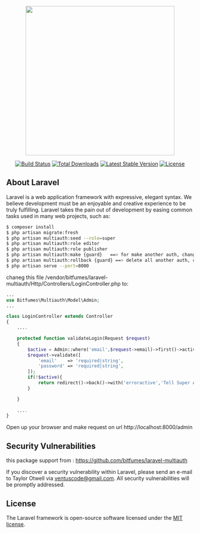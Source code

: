 <p align="center"><img src="https://res.cloudinary.com/dtfbvvkyp/image/upload/v1566331377/laravel-logolockup-cmyk-red.svg" width="400"></p>

<p align="center">
<a href="https://travis-ci.org/laravel/framework"><img src="https://travis-ci.org/laravel/framework.svg" alt="Build Status"></a>
<a href="https://packagist.org/packages/laravel/framework"><img src="https://poser.pugx.org/laravel/framework/d/total.svg" alt="Total Downloads"></a>
<a href="https://packagist.org/packages/laravel/framework"><img src="https://poser.pugx.org/laravel/framework/v/stable.svg" alt="Latest Stable Version"></a>
<a href="https://packagist.org/packages/laravel/framework"><img src="https://poser.pugx.org/laravel/framework/license.svg" alt="License"></a>
</p>

## About Laravel

Laravel is a web application framework with expressive, elegant syntax. We believe development must be an enjoyable and creative experience to be truly fulfilling. Laravel takes the pain out of development by easing common tasks used in many web projects, such as:

```sh
$ composer install
$ php artisan migrate:fresh
$ php artisan multiauth:seed --role=super
$ php artisan multiauth:role editor
$ php artisan multiauth:role publisher
$ php artisan multiauth:make {guard}   ==> for make another auth, change {guard} with e.g. student or what
$ php artisan multiauth:rollback {guard} ==> delete all another auth, change {guard} with e.g. student or what
$ php artisan serve --port=8000

```

chaneg this file  /vendor/bitfumes/laravel-multiauth/Http/Controllers/LoginController.php  to:

```php
...
use Bitfumes\Multiauth\Model\Admin;
...

class LoginController extends Controller
{
	....

	protected function validateLogin(Request $request)
    {
        $active = Admin::where('email',$request->email)->first()->active;
        $request->validate([
            'email'    => 'required|string',
            'password' => 'required|string',
        ]);
        if(!$active){
            return redirect()->back()->with('erroractive','Tell Super Admin to activate your account !');
        }

    }
	
	....
}
```

Open up your browser and make request on url http://localhost:8000/admin


## Security Vulnerabilities

this package support from : https://github.com/bitfumes/laravel-multiauth

If you discover a security vulnerability within Laravel, please send an e-mail to Taylor Otwell via [ventuscode@gmail.com](mailto:ventuscode@gmail.com). All security vulnerabilities will be promptly addressed.

## License

The Laravel framework is open-source software licensed under the [MIT license](https://opensource.org/licenses/MIT).
